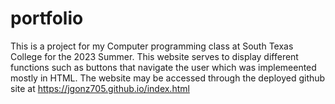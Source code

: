 # portfolio
This is a project for my Computer programming class at South Texas College for the 2023 Summer. This website serves to display different functions such as buttons that navigate the user which was implemeented mostly in HTML. The website may be accessed through the deployed github site at https://jgonz705.github.io/index.html
